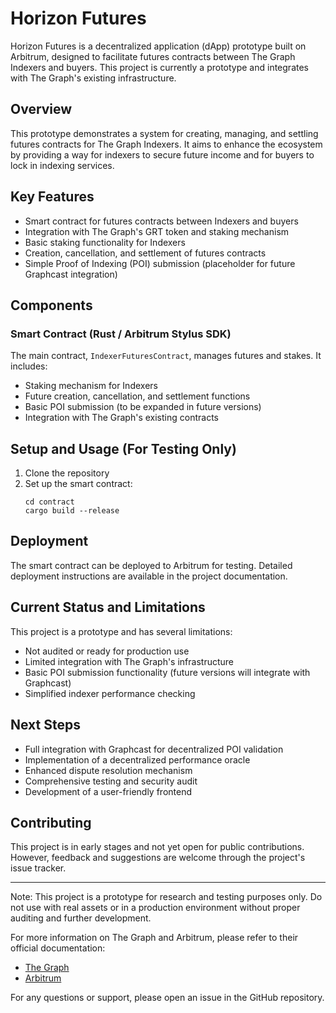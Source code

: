 # Horizon Futures 

Horizon Futures is a decentralized application (dApp) prototype built on Arbitrum, designed to facilitate futures contracts between The Graph Indexers and buyers. This project is currently a prototype and integrates with The Graph's existing infrastructure.

## Overview

This prototype demonstrates a system for creating, managing, and settling futures contracts for The Graph Indexers. It aims to enhance the ecosystem by providing a way for indexers to secure future income and for buyers to lock in indexing services.

## Key Features

- Smart contract for futures contracts between Indexers and buyers
- Integration with The Graph's GRT token and staking mechanism
- Basic staking functionality for Indexers
- Creation, cancellation, and settlement of futures contracts
- Simple Proof of Indexing (POI) submission (placeholder for future Graphcast integration)

## Components

### Smart Contract (Rust / Arbitrum Stylus SDK)

The main contract, `IndexerFuturesContract`, manages futures and stakes. It includes:

- Staking mechanism for Indexers
- Future creation, cancellation, and settlement functions
- Basic POI submission (to be expanded in future versions)
- Integration with The Graph's existing contracts

## Setup and Usage (For Testing Only)

1. Clone the repository
2. Set up the smart contract:
   ```
   cd contract
   cargo build --release
   ```

## Deployment

The smart contract can be deployed to Arbitrum for testing. Detailed deployment instructions are available in the project documentation.

## Current Status and Limitations

This project is a prototype and has several limitations:

- Not audited or ready for production use
- Limited integration with The Graph's infrastructure
- Basic POI submission functionality (future versions will integrate with Graphcast)
- Simplified indexer performance checking

## Next Steps

- Full integration with Graphcast for decentralized POI validation
- Implementation of a decentralized performance oracle
- Enhanced dispute resolution mechanism
- Comprehensive testing and security audit
- Development of a user-friendly frontend

## Contributing

This project is in early stages and not yet open for public contributions. However, feedback and suggestions are welcome through the project's issue tracker.


---

Note: This project is a prototype for research and testing purposes only. Do not use with real assets or in a production environment without proper auditing and further development.

For more information on The Graph and Arbitrum, please refer to their official documentation:

- [The Graph](https://thegraph.com/docs/)
- [Arbitrum](https://developer.arbitrum.io/docs/overview)

For any questions or support, please open an issue in the GitHub repository.
